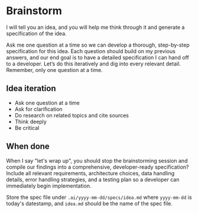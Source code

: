 # Brainstorm 

I will tell you an idea, and you will help me think through it and generate a specification of the idea.

Ask me one question at a time so we can develop a thorough, step-by-step specification for this idea. Each question should build on my previous answers, and our end goal is to have a detailed specification I can hand off to a developer. Let’s do this iteratively and dig into every relevant detail. Remember, only one question at a time.

## Idea iteration

- Ask one question at a time
- Ask for clarification
- Do research on related topics and cite sources
- Think deeply
- Be critical

## When done

When I say "let's wrap up", you should stop the brainstorming session and compile our findings into a comprehensive, developer-ready specification? Include all relevant requirements, architecture choices, data handling details, error handling strategies, and a testing plan so a developer can immediately begin implementation.

Store the spec file under `.ai/yyyy-mm-dd/specs/idea.md` where `yyyy-mm-dd` is today's datestamp, and `idea.md` should be the name of the spec file.

